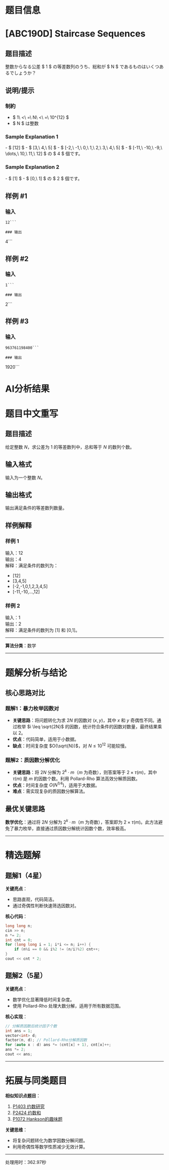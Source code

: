 # 题目信息

# [ABC190D] Staircase Sequences

## 题目描述

[problemUrl]: https://atcoder.jp/contests/abc190/tasks/abc190_d

整数からなる公差 $ 1 $ の等差数列のうち、総和が $ N $ であるものはいくつあるでしょうか？

## 说明/提示

### 制約

- $ 1\ <\ =\ N\ <\ =\ 10^{12} $
- $ N $ は整数

### Sample Explanation 1

\- $ [12] $ - $ [3,\ 4,\ 5] $ - $ [-2,\ -1,\ 0,\ 1,\ 2,\ 3,\ 4,\ 5] $ - $ [-11,\ -10,\ -9,\ \dots,\ 10,\ 11,\ 12] $ の $ 4 $ 個です。

### Sample Explanation 2

\- $ [1] $ - $ [0,\ 1] $ の $ 2 $ 個です。

## 样例 #1

### 输入

```
12```

### 输出

```
4```

## 样例 #2

### 输入

```
1```

### 输出

```
2```

## 样例 #3

### 输入

```
963761198400```

### 输出

```
1920```

# AI分析结果



# 题目中文重写

## 题目描述

给定整数 $N$，求公差为 $1$ 的等差数列中，总和等于 $N$ 的数列个数。

## 输入格式

输入为一个整数 $N$。

## 输出格式

输出满足条件的等差数列数量。

## 样例解释

### 样例 1
输入：12  
输出：4  
解释：满足条件的数列为：  
- [12]  
- [3,4,5]  
- [-2,-1,0,1,2,3,4,5]  
- [-11,-10,...,12]

### 样例 2
输入：1  
输出：2  
解释：满足条件的数列为 [1] 和 [0,1]。

---

**算法分类**：数学

---

# 题解分析与结论

## 核心思路对比

### 题解1：暴力枚举因数对
- **关键思路**：将问题转化为求 $2N$ 的因数对 $(x,y)$，其中 $x$ 和 $y$ 奇偶性不同。通过枚举 $i \leq \sqrt{2N}$ 的因数，统计符合条件的因数对数量，最终结果乘以 2。
- **优点**：代码简单，适用于小数据。
- **缺点**：时间复杂度 $O(\sqrt{N})$，对 $N \leq 10^{12}$ 可能较慢。

### 题解2：质因数分解优化
- **关键思路**：将 $2N$ 分解为 $2^k \cdot m$（$m$ 为奇数），则答案等于 $2 \times \tau(m)$，其中 $\tau(m)$ 是 $m$ 的因数个数。利用 Pollard-Rho 算法高效分解质因数。
- **优点**：时间复杂度 $O(N^{1/4})$，适用于大数据。
- **难点**：需实现复杂的质因数分解算法。

## 最优关键思路
**数学优化**：通过将 $2N$ 分解为 $2^k \cdot m$（$m$ 为奇数），答案即为 $2 \times \tau(m)$。此方法避免了暴力枚举，直接通过质因数分解统计因数个数，效率极高。

---

# 精选题解

## 题解1（4星）
**关键亮点**：  
- 思路直观，代码简洁。  
- 通过奇偶性判断快速筛选因数对。  

**核心代码**：
```cpp
long long n; 
cin >> n;
n *= 2;
int cnt = 0;
for (long long i = 1; i*i <= n; i++) {
    if (n%i == 0 && i%2 != (n/i)%2) cnt++;
}
cout << cnt * 2;
```

## 题解2（5星）
**关键亮点**：  
- 数学优化显著降低时间复杂度。  
- 使用 Pollard-Rho 处理大数分解，适用于所有数据范围。  

**核心实现**：
```cpp
// 分解质因数后统计因子个数
int ans = 1;
vector<int> d;
factor(n, d); // Pollard-Rho分解质因数
for (auto x : d) ans *= (cnt[x] + 1), cnt[x]++;
ans *= 2;
cout << ans;
```

---

# 拓展与同类题目

**相似知识点题目**：  
1. [P1403 约数研究](https://www.luogu.com.cn/problem/P1403)  
2. [P2424 约数和](https://www.luogu.com.cn/problem/P2424)  
3. [P1072 Hankson的趣味题](https://www.luogu.com.cn/problem/P1072)

**关键思维**：  
- 将复杂问题转化为数学因数分解问题。  
- 利用奇偶性等数学性质减少无效计算。

---
处理用时：362.97秒